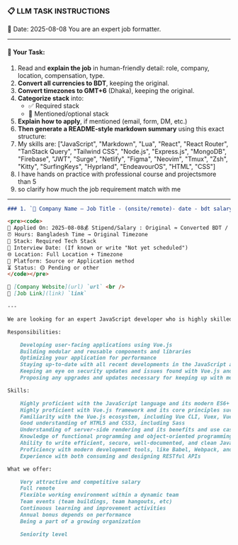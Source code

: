 ### 📋 LLM TASK INSTRUCTIONS

📅 Date: 2025-08-08
You are an expert job formatter.

---

#### 🔧 Your Task:

1. Read and **explain the job** in human-friendly detail: role, company, location, compensation, type.
2. **Convert all currencies to BDT**, keeping the original.
3. **Convert timezones to GMT+6** (Dhaka), keeping the original.
4. **Categorize stack** into:
   - ✅ Required stack
   - 🔧 Mentioned/optional stack
5. **Explain how to apply**, if mentioned (email, form, DM, etc.)
6. **Then generate a README-style markdown summary** using this exact structure:
7. My skills are: ["JavaScript", "Markdown", "Lua", "React", "React Router", "TanStack Query", "Tailwind CSS", "Node.js", "Express.js", "MongoDB", "Firebase", "JWT", "Surge", "Netlify", "Figma", "Neovim", "Tmux", "Zsh", "Kitty", "SurfingKeys", "Hyprland", "EndeavourOS", "HTML", "CSS"]
8. I have hands on practice with professional course and projectsmore than 5
9. so clarify how much the job requirement match with me

---

```markdown
### 1. `🏢 Company Name — Job Title - (onsite/remote)- date - bdt salary`

<pre><code>
📅 Applied On: 2025-08-08💰 Stipend/Salary : Original ≈ Converted BDT / Monthly
⏰ Hours: Bangladesh Time → Original Timezone
🧰 Stack: Required Tech Stack
📆 Interview Date: (If known or write "Not yet scheduled")
🌐 Location: Full Location + Timezone
🧭 Platform: Source or Application method
⏳ Status: 🟡 Pending or other
</code></pre>

🔗 [Company Website](url) `url` <br />
🔗 [Job Link](link) `link`

---

We are looking for an expert JavaScript developer who is highly skilled with Vue.js. Your primary focus will be developing user-facing web applications and components. You’ll implement them with the Vue.js framework, following generally accepted practices and workflows. You will ensure that you produce robust, secure, modular, and maintainable code. You will coordinate with other team members, including back-end developers and UX/UI designers. Your commitment to team collaboration, perfect communication, and a quality product is crucial.

Responsibilities:

    Developing user-facing applications using Vue.js
    Building modular and reusable components and libraries
    Optimizing your application for performance
    Staying up-to-date with all recent developments in the JavaScript and Vue.js space
    Keeping an eye on security updates and issues found with Vue.js and all project dependencies
    Proposing any upgrades and updates necessary for keeping up with modern security and development best practices

Skills:

    Highly proficient with the JavaScript language and its modern ES6+ syntax and features
    Highly proficient with Vue.js framework and its core principles such as components, reactivity, and the virtual DOM
    Familiarity with the Vue.js ecosystem, including Vue CLI, Vuex, Vue Router, and Nuxt.js
    Good understanding of HTML5 and CSS3, including Sass
    Understanding of server-side rendering and its benefits and use cases
    Knowledge of functional programming and object-oriented programming paradigms
    Ability to write efficient, secure, well-documented, and clean JavaScript code
    Proficiency with modern development tools, like Babel, Webpack, and Git
    Experience with both consuming and designing RESTful APIs

What we offer:

    Very attractive and competitive salary
    Full remote
    Flexible working environment within a dynamic team
    Team events (team buildings, team hangouts, etc)
    Continuous learning and improvement activities
    Annual bonus depends on performance
    Being a part of a growing organization

    Seniority level
```

